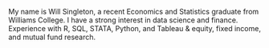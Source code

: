 My name is Will Singleton, a recent Economics and Statistics graduate from Williams College. 
I have a strong interest in data science and finance.
Experience with R, SQL, STATA, Python, and Tableau & equity, fixed income, and mutual fund research.
